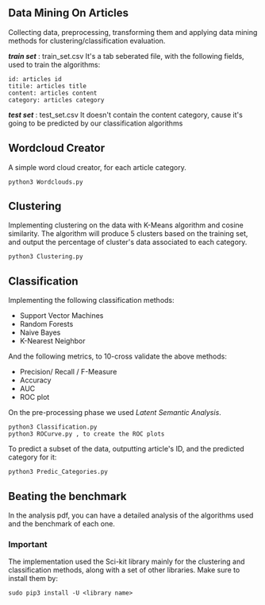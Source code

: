## Data Mining On Articles
Collecting data, preprocessing, transforming them and applying data mining methods for clustering/classification evaluation.

***train set*** : train_set.csv
It's a tab seberated file, with the following fields, used to train the algorithms:
					

    id: articles id
    titile: articles title
    content: articles content
    category: articles category
***test set*** : test_set.csv
It doesn't contain the content category, cause it's going to be predicted by our classification algorithms

## Wordcloud Creator
A simple word cloud creator, for each article category.

    python3 Wordclouds.py

## Clustering
Implementing clustering on the data with K-Means algorithm and cosine similarity. The algorithm will produce 5 clusters based on the training set, and output the percentage of cluster's data associated to each category.

    python3 Clustering.py
## Classification
Implementing the following classification methods:

 - Support Vector Machines
 - Random Forests
 - Naive Bayes
 - K-Nearest Neighbor
 
 And the following metrics, to 10-cross validate the above methods:
 
 - Precision/ Recall / F-Measure
 - Accuracy
 - AUC
 - ROC plot

On the pre-processing phase we used *Latent Semantic Analysis*.

    python3 Classification.py
    python3 ROCurve.py , to create the ROC plots

To predict a subset of the data, outputting article's ID, and the predicted category for it:

    python3 Predic_Categories.py
    
## Beating the benchmark
In the analysis pdf, you can have a detailed analysis of the algorithms used and the benchmark of each one.

### Important
The implementation used the Sci-kit library mainly for the clustering and classification methods, along with a set of other libraries. 
Make sure to install them by:

    sudo pip3 install -U <library name>


